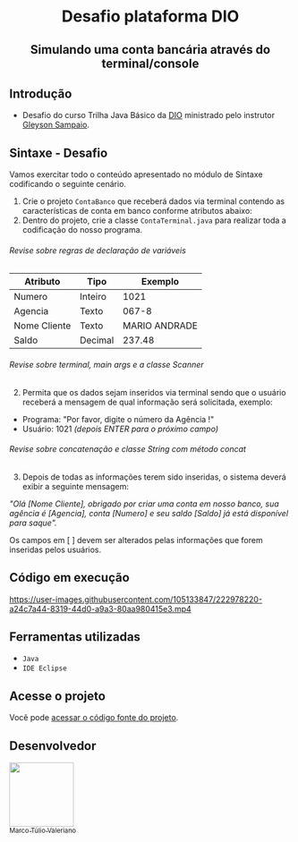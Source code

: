 <h1 align="center"> Desafio plataforma DIO </h1>
<h2 align="center"> Simulando uma conta bancária através do terminal/console </h2>

## Introdução
- Desafio do curso Trilha Java Básico da [DIO](www.dio.me) ministrado pelo instrutor [Gleyson Sampaio](https://github.com/glysns).

## Sintaxe - Desafio

Vamos exercitar todo o conteúdo apresentado no módulo de Sintaxe codificando o seguinte cenário.

1. Crie o projeto `ContaBanco` que receberá dados via terminal contendo as características de conta em banco conforme atributos abaixo:
2. Dentro do projeto, crie a classe `ContaTerminal.java` para realizar toda a codificação do nosso programa.

###### Revise sobre regras de declaração de variáveis

| Atributo  | Tipo     | Exemplo   
| --------- | ---------| ------- 
| Numero    | Inteiro  | 1021 
| Agencia   | Texto    | 067-8
| Nome Cliente | Texto    | MARIO ANDRADE
| Saldo | Decimal |237.48


###### Revise sobre terminal, main args e a classe Scanner
2. Permita que os dados sejam inseridos via terminal sendo que o usuário receberá a mensagem de qual informação será solicitada, exemplo:

* Programa: "Por favor, digite o número da Agência !"
* Usuário: 1021 *(depois ENTER para o próximo campo)* 

###### Revise sobre concatenação e classe String com método concat

3. Depois de todas as informações terem sido inseridas, o sistema deverá exibir a seguinte mensagem:

*"Olá [Nome Cliente], obrigado por criar uma conta em nosso banco, sua agência é [Agencia], conta [Numero] e seu saldo [Saldo] já está disponível para saque".*

Os campos em [ ] devem ser alterados pelas informações que forem inseridas pelos usuários.

## Código em execução

https://user-images.githubusercontent.com/105133847/222978220-a24c7a44-8319-44d0-a9a3-80aa980415e3.mp4

<h2>Ferramentas utilizadas</h2>

- ``Java``
- ``IDE Eclipse``

<h2>Acesse o projeto</h2> 

Você pode [acessar o código fonte do projeto](https://github.com/tuliooov/dio-java-carrer-challange-bank-account/blob/main/desafio_dio_conta_bancaria/src/desafio_dio_conta_bancaria/ContaTerminal.java).

<h2>Desenvolvedor</h2>

[<img src="[https://user-images.githubusercontent.com/105133847/215238362-763c8d76-55d2-4fd0-8b5f-f7080fbc4114.jpg]" width=115><br><sub>Marco Túlio Valeriano</sub>](https://github.com/tuliooov)
